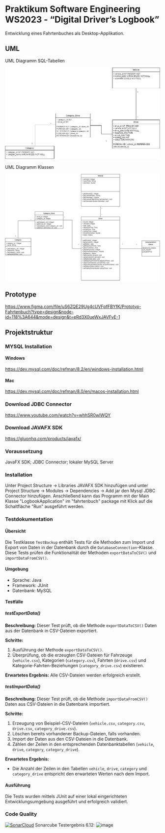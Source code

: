 # Praktikum Software Engineering WS2023 - “Digital Driver’s Logbook”

Entwicklung eines Fahrtenbuches als Desktop-Applikation.

## UML

UML Diagramm SQL-Tabellen

![alt text](https://github.com/jku-win-se/teaching-2023.ws.prse.braeuer.team2/blob/main/docs/UML_Tabellen.jpg?raw=true)



UML Diagramm Klassen

![alt text](https://github.com/jku-win-se/teaching-2023.ws.prse.braeuer.team2/blob/main/docs/UML_Java_Klassen.jpg?raw=true)

## Prototype 
https://www.figma.com/file/uS6ZQE29Ug4cUVFpfFBYfK/Prototyp-Fahrtenbuch?type=design&node-id=118%3A644&mode=design&t=eRd3X0ueWxJAVFvE-1

## Projektstruktur
### MYSQL Installation
#### Windows
https://dev.mysql.com/doc/refman/8.2/en/windows-installation.html
#### Mac
https://dev.mysql.com/doc/refman/8.0/en/macos-installation.html
### Download JDBC Connector
https://www.youtube.com/watch?v=whhSR0wlWQY
### Download JAVAFX SDK
https://gluonhq.com/products/javafx/
### Voraussetzung
JavaFX SDK; JDBC Connector; lokaler MySQL Server
### Installation
Unter Project Structure -> Libraries JAVAFX SDK hinzufügen und unter Project Structure -> Modules -> Dependencies -> Add jar den Mysql JDBC Connector hinzufügen. Anschließend kann das Programm mit der Main Klasse "LogbookApplication" im "fahrtenbuch" package mit Klick auf die Schaltfläche "Run" ausgeführt werden.


### Testdokumentation
#### Übersicht

Die Testklasse `TestBackup` enthält Tests für die Methoden zum Import und Export von Daten in der Datenbank durch die `DatabaseConnection`-Klasse. Diese Tests prüfen die Funktionalität der Methoden `exportDataToCSV()` und `importDataFromCSV()`.

#### Umgebung

- Sprache: Java
- Framework: JUnit
- Datenbank: MySQL

#### Testfälle

##### testExportData()

**Beschreibung:**
Dieser Test prüft, ob die Methode `exportDataToCSV()` Daten aus der Datenbank in CSV-Dateien exportiert.

**Schritte:**
1. Ausführung der Methode `exportDataToCSV()`.
2. Überprüfung, ob die erzeugten CSV-Dateien für Fahrzeuge (`vehicle.csv`), Kategorien (`category.csv`), Fahrten (`drive.csv`) und Kategorie-Fahrten-Beziehungen (`category_drive.csv`) existieren.

**Erwartetes Ergebnis:**
Alle CSV-Dateien werden erfolgreich erstellt.

##### testImportData()

**Beschreibung:**
Dieser Test prüft, ob die Methode `importDataFromCSV()` Daten aus CSV-Dateien in die Datenbank importiert.

**Schritte:**
1. Erzeugung von Beispiel-CSV-Dateien (`vehicle.csv`, `category.csv`, `drive.csv`, `category_drive.csv`).
2. Löschen bereits vorhandener Backup-Dateien, falls vorhanden.
3. Import der Daten aus den CSV-Dateien in die Datenbank.
4. Zählen der Zeilen in den entsprechenden Datenbanktabellen (`vehicle`, `drive`, `category`, `category_drive`).

**Erwartetes Ergebnis:**
- Die Anzahl der Zeilen in den Tabellen `vehicle`, `drive`, `category` und `category_drive` entspricht den erwarteten Werten nach dem Import.

#### Ausführung

Die Tests wurden mittels JUnit auf einer lokal eingerichteten Entwicklungsumgebung ausgeführt und erfolgreich validiert.

### Code Quality
[![SonarCloud](https://sonarcloud.io/images/project_badges/sonarcloud-white.svg)](https://sonarcloud.io/summary/new_code?id=prse-team2_fahrtenbuecher)
Sonarcube Testergebnis 6.12:
<img width="1100" alt="image" src="https://github.com/jku-win-se/teaching-2023.ws.prse.braeuer.team2/assets/32127275/2fc6adc5-0ad7-417e-a57b-b80307a2bc24">


